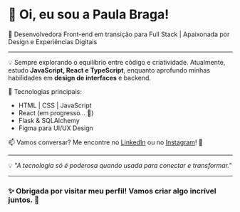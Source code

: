 # 👋 Oi, eu sou a Paula Braga!

🌿 Desenvolvedora Front-end em transição para Full Stack | Apaixonada por Design e Experiências Digitais

---

💡 Sempre explorando o equilíbrio entre código e criatividade. Atualmente, estudo **JavaScript, React e TypeScript**, enquanto aprofundo minhas habilidades em **design de interfaces** e backend.

📌 Tecnologias principais:
- HTML | CSS | JavaScript
- React (em progresso... 👀)
- Flask & SQLAlchemy
- Figma para UI/UX Design

📫 Vamos conversar? Me encontre no [LinkedIn](https://linkedin.com/in/bragpaula) ou no [Instagram](https://instagram.com/brag.creates)! 🚀


---

💡 *"A tecnologia só é poderosa quando usada para conectar e transformar."*  

---

### ✨ Obrigada por visitar meu perfil! Vamos criar algo incrível juntos. 🚀  
